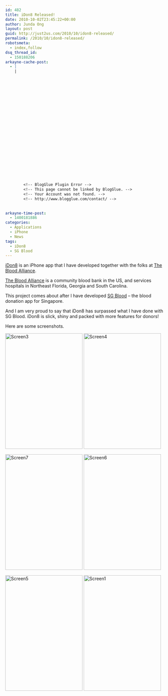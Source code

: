 ```yaml
---
id: 482
title: iDon8 Released!
date: 2010-10-02T23:45:22+00:00
author: Junda Ong
layout: post
guid: http://just2us.com/2010/10/idon8-released/
permalink: /2010/10/idon8-released/
robotsmeta:
  - index,follow
dsq_thread_id:
  - 150188206
arkayne-cache-post:
  - |
    |
        
        
        
        
        
        
        
        
        
        
        
        
        
        
        
        
        
        
        
        
        
        
        
        <!-- BlogGlue Plugin Error -->
        <!-- This page cannot be linked by BlogGlue. -->
        <!-- Your Account was not found. -->
        <!-- http://www.blogglue.com/contact/ -->
        
        
arkayne-time-post:
  - 1400181886
categories:
  - Applications
  - iPhone
  - News
tags:
  - iDon8
  - SG Blood
---
```

<a href="http://itunes.apple.com/sg/app/idon8/id394423360?mt=8" onclick="__gaTracker('send', 'event', 'outbound-article', 'http://itunes.apple.com/sg/app/idon8/id394423360?mt=8', 'iDon8');">iDon8</a> is an iPhone app that I have developed together with the folks at <a href="http://thebloodalliance.com" onclick="__gaTracker('send', 'event', 'outbound-article', 'http://thebloodalliance.com', 'The Blood Alliance');">The Blood Alliance</a>.

<a href="http://thebloodalliance.com" onclick="__gaTracker('send', 'event', 'outbound-article', 'http://thebloodalliance.com', 'The Blood Alliance');">The Blood Alliance</a> is a community blood bank in the US, and services hospitals in Northeast Florida, Georgia and South Carolina.

This project comes about after I have developed <a href="http://just2us.com/2010/04/sg-blood-v2/" onclick="__gaTracker('send', 'event', 'outbound-article', 'http://just2us.com/2010/04/sg-blood-v2/', 'SG Blood');">SG Blood</a> – the blood donation app for Singapore.

And I am very proud to say that iDon8 has surpassed what I have done with SG Blood. iDon8 is slick, shiny and packed with more features for donors!

Here are some screenshots.

<a href="http://just2us.com/wp-content/uploads/2010/10/Screen3.png" onclick="__gaTracker('send', 'event', 'outbound-article', 'http://just2us.com/wp-content/uploads/2010/10/Screen3.png', '');"><img style="display: inline; border: 0px;" title="Screen3" src="http://just2us.com/wp-content/uploads/2010/10/Screen3_thumb.png" border="0" alt="Screen3" width="244" height="364" /></a> <a href="http://just2us.com/wp-content/uploads/2010/10/Screen4.png" onclick="__gaTracker('send', 'event', 'outbound-article', 'http://just2us.com/wp-content/uploads/2010/10/Screen4.png', '');"><img style="display: inline; border: 0px;" title="Screen4" src="http://just2us.com/wp-content/uploads/2010/10/Screen4_thumb.png" border="0" alt="Screen4" width="244" height="364" /></a>

<a href="http://just2us.com/wp-content/uploads/2010/10/Screen7.png" onclick="__gaTracker('send', 'event', 'outbound-article', 'http://just2us.com/wp-content/uploads/2010/10/Screen7.png', '');"><img style="display: inline; border: 0px;" title="Screen7" src="http://just2us.com/wp-content/uploads/2010/10/Screen7_thumb.png" border="0" alt="Screen7" width="244" height="364" /></a> <a href="http://just2us.com/wp-content/uploads/2010/10/Screen6.png" onclick="__gaTracker('send', 'event', 'outbound-article', 'http://just2us.com/wp-content/uploads/2010/10/Screen6.png', '');"><img style="display: inline; border: 0px;" title="Screen6" src="http://just2us.com/wp-content/uploads/2010/10/Screen6_thumb.png" border="0" alt="Screen6" width="244" height="364" /></a>

<a href="http://just2us.com/wp-content/uploads/2010/10/Screen5.png" onclick="__gaTracker('send', 'event', 'outbound-article', 'http://just2us.com/wp-content/uploads/2010/10/Screen5.png', '');"><img style="display: inline; border: 0px;" title="Screen5" src="http://just2us.com/wp-content/uploads/2010/10/Screen5_thumb.png" border="0" alt="Screen5" width="244" height="364" /></a> <a href="http://just2us.com/wp-content/uploads/2010/10/Screen1.png" onclick="__gaTracker('send', 'event', 'outbound-article', 'http://just2us.com/wp-content/uploads/2010/10/Screen1.png', '');"><img style="display: inline; border: 0px;" title="Screen1" src="http://just2us.com/wp-content/uploads/2010/10/Screen1_thumb.png" border="0" alt="Screen1" width="244" height="364" /></a>

<div style="font-size:0px;height:0px;line-height:0px;margin:0;padding:0;clear:both">
</div>